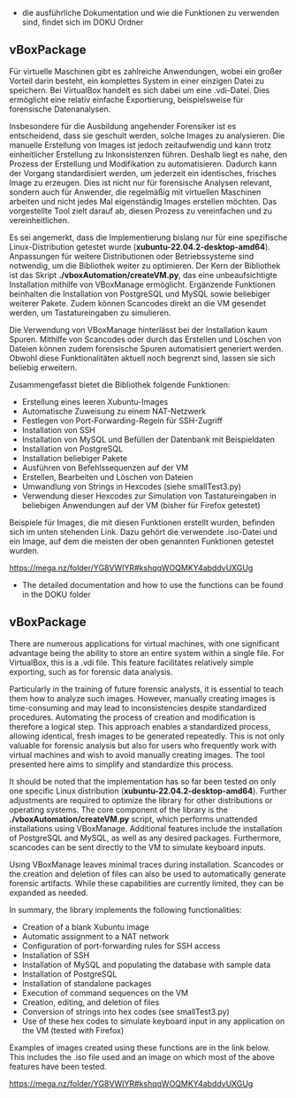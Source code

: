 - die ausführliche Dokumentation und wie die Funktionen zu verwenden sind, findet sich im DOKU Ordner

## vBoxPackage 

Für virtuelle Maschinen gibt es zahlreiche Anwendungen, wobei ein großer Vorteil darin besteht, ein komplettes System in einer einzigen Datei zu speichern. Bei VirtualBox handelt es sich dabei um eine .vdi-Datei. Dies ermöglicht eine relativ einfache Exportierung, beispielsweise für forensische Datenanalysen.

Insbesondere für die Ausbildung angehender Forensiker ist es entscheidend, dass sie geschult werden, solche Images zu analysieren. Die manuelle Erstellung von Images ist jedoch zeitaufwendig und kann trotz einheitlicher Erstellung zu Inkonsistenzen führen. Deshalb liegt es nahe, den Prozess der Erstellung und Modifikation zu automatisieren. Dadurch kann der Vorgang standardisiert werden, um jederzeit ein identisches, frisches Image zu erzeugen. Dies ist nicht nur für forensische Analysen relevant, sondern auch für Anwender, die regelmäßig mit virtuellen Maschinen arbeiten und nicht jedes Mal eigenständig Images erstellen möchten. Das vorgestellte Tool zielt darauf ab, diesen Prozess zu vereinfachen und zu vereinheitlichen.

Es sei angemerkt, dass die Implementierung bislang nur für eine spezifische Linux-Distribution getestet wurde (**xubuntu-22.04.2-desktop-amd64**). Anpassungen für weitere Distributionen oder Betriebssysteme sind notwendig, um die Bibliothek weiter zu optimieren. Der Kern der Bibliothek ist das Skript **./vboxAutomation/createVM.py**, das eine unbeaufsichtigte Installation mithilfe von VBoxManage ermöglicht. Ergänzende Funktionen beinhalten die Installation von PostgreSQL und MySQL sowie beliebiger weiterer Pakete. Zudem können Scancodes direkt an die VM gesendet werden, um Tastatureingaben zu simulieren.

Die Verwendung von VBoxManage hinterlässt bei der Installation kaum Spuren. Mithilfe von Scancodes oder durch das Erstellen und Löschen von Dateien können zudem forensische Spuren automatisiert generiert werden. Obwohl diese Funktionalitäten aktuell noch begrenzt sind, lassen sie sich beliebig erweitern.

Zusammengefasst bietet die Bibliothek folgende Funktionen:

- Erstellung eines leeren Xubuntu-Images
- Automatische Zuweisung zu einem NAT-Netzwerk
- Festlegen von Port-Forwarding-Regeln für SSH-Zugriff
- Installation von SSH
- Installation von MySQL und Befüllen der Datenbank mit Beispieldaten
- Installation von PostgreSQL
- Installation beliebiger Pakete
- Ausführen von Befehlssequenzen auf der VM
- Erstellen, Bearbeiten und Löschen von Dateien
- Umwandlung von Strings in Hexcodes (siehe smallTest3.py)
- Verwendung dieser Hexcodes zur Simulation von Tastatureingaben in beliebigen Anwendungen auf der VM (bisher für Firefox getestet)

Beispiele für Images, die mit diesen Funktionen erstellt wurden, befinden sich im unten stehenden Link. Dazu gehört die verwendete .iso-Datei und ein Image, auf dem die meisten der oben genannten Funktionen getestet wurden.

https://mega.nz/folder/YG8VWIYR#kshqqWOQMKY4abddvUXGUg

- The detailed documentation and how to use the functions can be found in the DOKU folder

## vBoxPackage 

There are numerous applications for virtual machines, with one significant advantage being the ability to store an entire system within a single file. For VirtualBox, this is a .vdi file. This feature facilitates relatively simple exporting, such as for forensic data analysis.

Particularly in the training of future forensic analysts, it is essential to teach them how to analyze such images. However, manually creating images is time-consuming and may lead to inconsistencies despite standardized procedures. Automating the process of creation and modification is therefore a logical step. This approach enables a standardized process, allowing identical, fresh images to be generated repeatedly. This is not only valuable for forensic analysis but also for users who frequently work with virtual machines and wish to avoid manually creating images. The tool presented here aims to simplify and standardize this process.

It should be noted that the implementation has so far been tested on only one specific Linux distribution (**xubuntu-22.04.2-desktop-amd64**). Further adjustments are required to optimize the library for other distributions or operating systems. The core component of the library is the **./vboxAutomation/createVM.py** script, which performs unattended installations using VBoxManage. Additional features include the installation of PostgreSQL and MySQL, as well as any desired packages. Furthermore, scancodes can be sent directly to the VM to simulate keyboard inputs.

Using VBoxManage leaves minimal traces during installation. Scancodes or the creation and deletion of files can also be used to automatically generate forensic artifacts. While these capabilities are currently limited, they can be expanded as needed.

In summary, the library implements the following functionalities:

- Creation of a blank Xubuntu image
- Automatic assignment to a NAT network
- Configuration of port-forwarding rules for SSH access
- Installation of SSH
- Installation of MySQL and populating the database with sample data
- Installation of PostgreSQL
- Installation of standalone packages
- Execution of command sequences on the VM
- Creation, editing, and deletion of files
- Conversion of strings into hex codes (see smallTest3.py)
- Use of these hex codes to simulate keyboard input in any application on the VM (tested with Firefox)

Examples of images created using these functions are in the link below. This includes the .iso file used and an image on which most of the above features have been tested.

https://mega.nz/folder/YG8VWIYR#kshqqWOQMKY4abddvUXGUg
